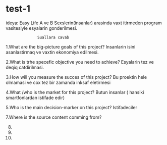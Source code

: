 # test-1
ideya: Easy Life 
A ve B Sexslerin(insanlar) arasinda vaxt itirmeden program vasitesiyle esyalarin gonderilmesi.

                  Suallara cavab
 1.What are the big-picture goals of this project?
 Insanlarin isini asanlastirmaq ve vaxtin ekonomiya edilmesi.
 
 2.What is trhe specefic objective you need to achieve?
 Esyalarin tez ve deqiq catdirilmasi.
 
 3.How will you measure the succes of this project?
 Bu proektin hele olmamasi ve cox tez bir zamanda inksaf eletirmesi
 
 4.What /who is the market for this project?
 Butun insanlar ( hansiki smartfonlardan istifade edir)
 
 5.Who is the main decision-marker on this project?
 Istifadeciler
 
 7.Where is the source content comming from?
 
 8.
 
 9.
 
 10.
